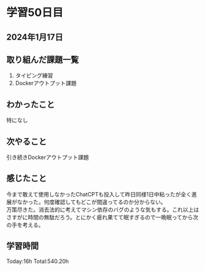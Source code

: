 # 学習50日目
## 2024年1月17日
## 取り組んだ課題一覧
1. タイピング練習
1. Dockerアウトプット課題
## わかったこと
特になし
## 次やること
引き続きDockerアウトプット課題
## 感じたこと
今まで敢えて使用しなかったChatCPTも投入して昨日同様1日中粘ったが全く進展がなかった。何度確認してもどこが間違ってるのか分からない。<br>
万策尽きた。消去法的に考えてマシン依存のバグのような気もする。これ以上はさすがに時間の無駄だろう。とにかく疲れ果てて眠すぎるので一晩眠ってから次の手を考える。
## 学習時間
 Today:16h
 Total:540.20h
